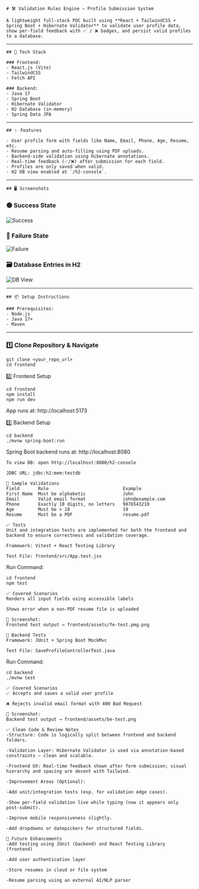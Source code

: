 ```
# 🛠️ Validation Rules Engine – Profile Submission System

A lightweight full-stack POC built using **React + TailwindCSS + Spring Boot + Hibernate Validator** to validate user profile data, show per-field feedback with ✅ / ❌ badges, and persist valid profiles to a database.
```
---
```
## 🚀 Tech Stack

### Frontend:
- React.js (Vite)
- TailwindCSS
- Fetch API

### Backend:
- Java 17
- Spring Boot
- Hibernate Validator
- H2 Database (in-memory)
- Spring Data JPA
```
---
```
## ✨ Features

- User profile form with fields like Name, Email, Phone, Age, Resume, etc.
- Resume parsing and auto-filling using PDF uploads.
- Backend-side validation using Hibernate annotations.
- Real-time feedback (✅/❌) after submission for each field.
- Profiles are only saved when valid.
- H2 DB view enabled at `/h2-console`.
```
---
```
## 🖥️ Screenshots
```
### 🟢 Success State

![Success](./screenshots/Screenshot%202025-06-27%20at%204.17.23 AM.png)

### 🔴 Failure State

![Failure](./screenshots/Screenshot%202025-06-27%20at%204.15.16 AM.png)

### 🗃️ Database Entries in H2

![DB View](./screenshots/Screenshot%202025-06-27%20at%204.18.24 AM.png)

---

```
## 📦 Setup Instructions

### Prerequisites:
- Node.js
- Java 17+
- Maven
```
---

### 1️⃣ Clone Repository & Navigate

```
git clone <your_repo_url>
cd frontend
```
2️⃣ Frontend Setup

```
cd frontend
npm install
npm run dev
```
App runs at: http://localhost:5173

3️⃣ Backend Setup

```
cd backend
./mvnw spring-boot:run
```
Spring Boot backend runs at: http://localhost:8080


```
To view DB: open http://localhost:8080/h2-console

JDBC URL: jdbc:h2:mem:testdb
```

```
📄 Sample Validations
Field	    Rule	                        Example
First Name	Must be alphabetic	            John
Email	    Valid email format	            john@example.com
Phone	    Exactly 10 digits, no letters	9876543210
Age	        Must be > 18	                19
Resume	    Must be a PDF	                resume.pdf
```

```
✅ Tests
Unit and integration tests are implemented for both the frontend and backend to ensure correctness and validation coverage.
```

```🔬 Frontend Tests
Framework: Vitest + React Testing Library

Test File: frontend/src/App.test.jsx
```
Run Command:

```
cd frontend
npm test
```

```
✅ Covered Scenarios
Renders all input fields using accessible labels

Shows error when a non-PDF resume file is uploaded
```

```
📸 Screenshot:
Frontend test output → frontend/assets/fe-test.pmg.png
```
```
🧪 Backend Tests
Framework: JUnit + Spring Boot MockMvc

Test File: SaveProfileControllerTest.java
```
Run Command:

```
cd backend
./mvnw test
```

```
✅ Covered Scenarios
✅ Accepts and saves a valid user profile

❌ Rejects invalid email format with 400 Bad Request

📸 Screenshot:
Backend test output → frontend/assets/be-test.png
```

```
✅ Clean Code & Review Notes
-Structure: Code is logically split between frontend and backend folders.

-Validation Layer: Hibernate Validator is used via annotation-based constraints – clean and scalable.

-Frontend UX: Real-time feedback shown after form submission; visual hierarchy and spacing are decent with Tailwind.

-Improvement Areas (Optional):

-Add unit/integration tests (esp. for validation edge cases).

-Show per-field validation live while typing (now it appears only post-submit).

-Improve mobile responsiveness slightly.

-Add dropdowns or datepickers for structured fields.
```

```
🧪 Future Enhancements
-Add testing using JUnit (backend) and React Testing Library (frontend)

-Add user authentication layer

-Store resumes in cloud or file system

-Resume parsing using an external AI/NLP parser
```


